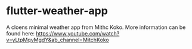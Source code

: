 # flutter-weather-app
A cloens minimal weather app from Mithc Koko. More information can be found here: https://www.youtube.com/watch?v=yLtpMqvMgdY&ab_channel=MitchKoko
